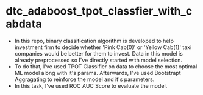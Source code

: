 # dtc_adaboost_tpot_classfier_with_cabdata

* In this repo, binary classification algorithm is developed to help investment firm to decide whether 'Pink Cab(0)' or 'Yellow Cab(1)' taxi companies would be better for them to invest. Data in this model is already preprocessed so I've directly started with model selection.
* To do that, I've used TPOT Classifier on data to choose the most optimal ML model along with it's params. Afterwards, I've used Bootstrapt Aggragating to reinforce the model and it's parameters.
* In this task, I've used ROC AUC Score to evaluate the model.

